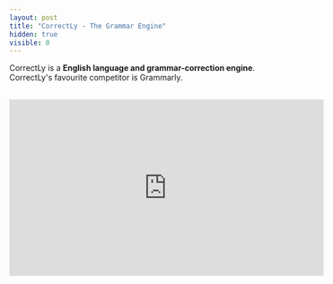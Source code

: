 ```yaml
---
layout: post
title: "CorrectLy - The Grammar Engine"
hidden: true
visible: 0
---
```


CorrectLy is a <b>English language and grammar-correction engine</b>. CorrectLy's favourite competitor is Grammarly.

<br>
<iframe width="560" height="315" src="https://www.youtube.com/embed/maVkhZotEVM" frameborder="0" allow="autoplay; encrypted-media" allowfullscreen></iframe>